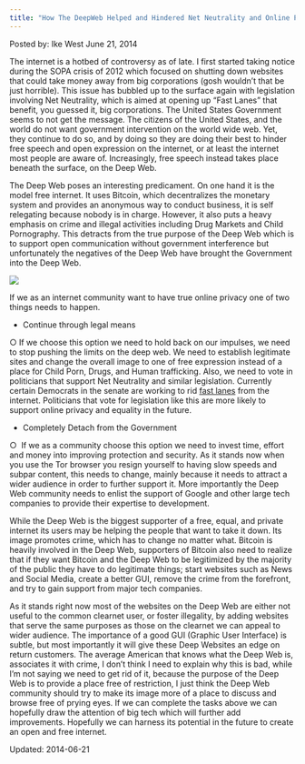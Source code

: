 ```yaml
---
title: "How The DeepWeb Helped and Hindered Net Neutrality and Online Privacy"
---
```


Posted by: Ike West 
<span>June 21, 2014</span>

<p>The internet is a hotbed of controversy as of late. I first started taking notice during the SOPA crisis of 2012 which focused on shutting down websites that could take money away from big corporations (gosh wouldn’t that be just horrible). This issue has bubbled up to the surface again with legislation involving Net Neutrality, which is aimed at opening up “Fast Lanes” that benefit, you guessed it, big corporations. The United States Government seems to not get the message. The citizens of the United States, and the world do not want government intervention on the world wide web. Yet, they continue to do so, and by doing so they are doing their best to hinder free speech and open expression on the internet, or at least the internet most people are aware of. Increasingly, free speech instead takes place beneath the surface, on the Deep Web.</p>
<p>The Deep Web poses an interesting predicament. On one hand it is the model free internet. It uses Bitcoin, which decentralizes the monetary system and provides an anonymous way to conduct business, it is self relegating because nobody is in charge. However, it also puts a heavy emphasis on crime and illegal activities including Drug Markets and Child Pornography. This detracts from the true purpose of the Deep Web which is to support open communication without government interference but unfortunately the negatives of the Deep Web have brought the Government into the Deep Web.</p>
<img src="https://info-gir.github.io/deepdotweb/imgs/2014/06/seized.jpg" />

<p>If we as an internet community want to have true online privacy one of two things needs to happen.</p>
<ul>
<li>Continue through legal means</li>
</ul>
<p>○ If we choose this option we need to hold back on our impulses, we need to stop pushing the limits on the deep web. We need to establish legitimate sites and change the overall image to one of free expression instead of a place for Child Porn, Drugs, and Human trafficking. Also, we need to vote in politicians that support Net Neutrality and similar legislation. Currently certain Democrats in the senate are working to rid <a href="http://www.washingtonpost.com/blogs/the-switch/wp/2014/06/17/this-new-bill-would-force-the-fcc-to-ban-internet-fast-lanes/">fast lanes</a> from the internet. Politicians that vote for legislation like this are more likely to support online privacy and equality in the future.</p>
<ul>
<li>Completely Detach from the Government</li>
</ul>
<p>○  If we as a community choose this option we need to invest time, effort and money into improving protection and security. As it stands now when you use the Tor browser you resign yourself to having slow speeds and subpar content, this needs to change, mainly because it needs to attract a wider audience in order to further support it. More importantly the Deep Web community needs to enlist the support of Google and other large tech companies to provide their expertise to development.</p>
<p>While the Deep Web is the biggest supporter of a free, equal, and private internet its users may be helping the people that want to take it down. Its image promotes crime, which has to change no matter what. Bitcoin is heavily involved in the Deep Web, supporters of Bitcoin also need to realize that if they want Bitcoin and the Deep Web to be legitimized by the majority of the public they have to do legitimate things; start websites such as News and Social Media, create a better GUI, remove the crime from the forefront, and try to gain support from major tech companies.</p>
<p>As it stands right now most of the websites on the Deep Web are either not useful to the common clearnet user, or foster illegality, by adding websites that serve the same purposes as those on the clearnet we can appeal to wider audience. The importance of a good GUI (Graphic User Interface) is subtle, but most importantly it will give these Deep Websites an edge on return customers. The average American that knows what the Deep Web is, associates it with crime, I don&#8217;t think I need to explain why this is bad, while I&#8217;m not saying we need to get rid of it, because the purpose of the Deep Web is to provide a place free of restriction, I just think the Deep Web community should try to make its image more of a place to discuss and browse free of prying eyes. If we can complete the tasks above we can hopefully draw the attention of big tech which will further add improvements. Hopefully we can harness its potential in the future to create an open and free internet.</p>

Updated: 2014-06-21
